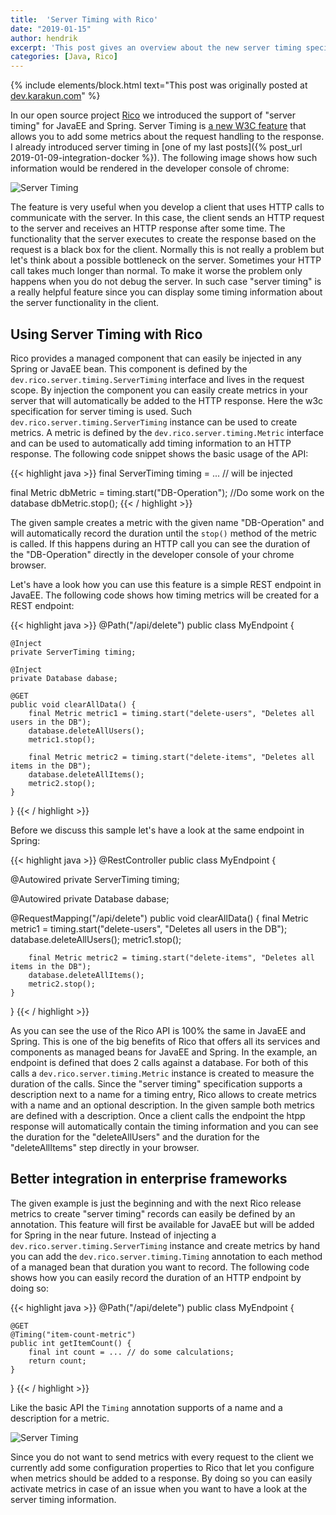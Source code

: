 ```yaml
---
title:  'Server Timing with Rico'
date: "2019-01-15"
author: hendrik
excerpt: 'This post gives an overview about the new server timing specification of the w3c and how server timing can be used in any enterprise Java server by using Rico.'
categories: [Java, Rico]
---
```

{% include elements/block.html text="This post was originally posted at [dev.karakun.com](https://dev.karakun.com)" %}

In our open source project [Rico](https://github.com/rico-projects/rico) we introduced the support of "server timing" for JavaEE and Spring. Server Timing is [a new W3C feature](https://www.w3.org/TR/server-timing/) that allows you to add some metrics about the request handling to the response. I already introduced server timing in [one of my last posts]({% post_url 2019-01-09-integration-docker %}). The following image shows how such information would be rendered in the developer console of chrome:

![Server Timing](/posts/2019-01-15-rico-server-timing/server-timing.png)

The feature is very useful when you develop a client that uses HTTP calls to communicate with the server. In this case, the client sends an HTTP request to the server and receives an HTTP response after some time. The functionality that the server executes to create the response based on the request is a black box for the client. Normally this is not really a problem but let's think about a possible bottleneck on the server. Sometimes your HTTP call takes much longer than normal. To make it worse the problem only happens when you do not debug the server. In such case "server timing" is a really helpful feature since you can display some timing information about the server functionality in the client.

## Using Server Timing with Rico

Rico provides a managed component that can easily be injected in any Spring or JavaEE bean. This component is defined by the `dev.rico.server.timing.ServerTiming` interface and lives in the request scope. By injection the component you can easily create metrics in your server that will automatically be added to the HTTP response. Here the w3c specification for server timing is used. Such `dev.rico.server.timing.ServerTiming` instance can be used to create metrics. A metric is defined by the `dev.rico.server.timing.Metric` interface and can be used to automatically add timing information to an HTTP response. The following code snippet shows the basic usage of the API:

{{< highlight java >}}
final ServerTiming timing = ... // will be injected

final Metric dbMetric = timing.start("DB-Operation");
//Do some work on the database
dbMetric.stop();
{{< / highlight >}}

The given sample creates a metric with the given name "DB-Operation" and will automatically record the duration until the `stop()` method of the metric is called. If this happens during an HTTP call you can see the duration of the "DB-Operation" directly in the developer console of your chrome browser.

Let's have a look how you can use this feature is a simple REST endpoint in JavaEE. The following code shows how timing metrics will be created for a REST endpoint:

{{< highlight java >}}
@Path("/api/delete")
public class MyEndpoint {

    @Inject
    private ServerTiming timing;

    @Inject
    private Database dabase;

    @GET
    public void clearAllData() {
        final Metric metric1 = timing.start("delete-users", "Deletes all users in the DB");
        database.deleteAllUsers();
        metric1.stop();

        final Metric metric2 = timing.start("delete-items", "Deletes all items in the DB");
        database.deleteAllItems();
        metric2.stop();
    }
}
{{< / highlight >}}

Before we discuss this sample let's have a look at the same endpoint in Spring:

{{< highlight java >}}
@RestController
public class MyEndpoint {

  @Autowired
  private ServerTiming timing;

  @Autowired
  private Database dabase;

  @RequestMapping("/api/delete")
  public void clearAllData() {
        final Metric metric1 = timing.start("delete-users", "Deletes all users in the DB");
        database.deleteAllUsers();
        metric1.stop();

        final Metric metric2 = timing.start("delete-items", "Deletes all items in the DB");
        database.deleteAllItems();
        metric2.stop();
    }
}
{{< / highlight >}}

As you can see the use of the Rico API is 100% the same in JavaEE and Spring. This is one of the big benefits of Rico that offers all its services and components as managed beans for JavaEE and Spring. In the example, an endpoint is defined that does 2 calls against a database. For both of this calls a `dev.rico.server.timing.Metric` instance is created to measure the duration of the calls. Since the "server timing" specification supports a description next to a name for a timing entry, Rico allows to create metrics with a name and an optional description. In the given sample both metrics are defined with a description. Once a client calls the endpoint the htpp response will automatically contain the timing information and you can see the duration for the "deleteAllUsers" and the duration for the "deleteAllItems" step directly in your browser.

## Better integration in enterprise frameworks

The given example is just the beginning and with the next Rico release metrics to create "server timing" records can easily be defined by an annotation. This feature will first be available for JavaEE but will be added for Spring in the near future. Instead of injecting a `dev.rico.server.timing.ServerTiming` instance and create metrics by hand you can add the `dev.rico.server.timing.Timing` annotation to each method of a managed bean that duration you want to record. The following code shows how you can easily record the duration of an HTTP endpoint by doing so:

{{< highlight java >}}
@Path("/api/delete")
public class MyEndpoint {

    @GET
    @Timing("item-count-metric")
    public int getItemCount() {
        final int count = ... // do some calculations;
        return count;
    }
}
{{< / highlight >}}

Like the basic API the `Timing` annotation supports of a name and a description for a metric.

![Server Timing](/posts/2019-01-15-rico-server-timing/timing-request.png)

Since you do not want to send metrics with every request to the client we currently add some configuration properties to Rico that let you configure when metrics should be added to a response. By doing so you can easily activate metrics in case of an issue when you want to have a look at the server timing information.
